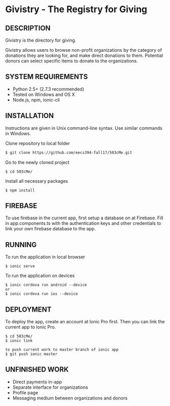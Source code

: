 Givistry - The Registry for Giving
=================================

## DESCRIPTION

Givistry is the directory for giving.

Givistry allows users to browse non-profit organizations by the category of donations they are looking for, and make direct donations to them. Potential donors can select specific items to donate to the organizations.

## SYSTEM REQUIREMENTS

- Python 2.5+ (2.7.3 recommended)
- Tested on Windows and OS X
- Node.js, npm, ionic-cli

## INSTALLATION

Instructions are given in Unix command-line syntax. Use similar commands in Windows.

Clone repository to local folder

```bash
$ git clone https://github.com/eecs394-fall17/503cMe.git
```

Go to the newly cloned project

```
$ cd 503cMe/
```

Install all necessary packages

```
$ npm install
```

## FIREBASE
 
To use firebase in the current app, first setup a database on at Firebase. Fill in app.components.ts with the authentication keys and other credentials to link your own firebase database to the app.

## RUNNING

To run the application in local browser

```
$ ionic serve
```

To run the application on devices

```
$ ionic cordova run android --device
or
$ ionic cordova run ios --device
```
 
## DEPLOYMENT
 
 To deploy the app, create an account at Ionic Pro first. Then you can link the current app to Ionic Pro.
 
 ```
 $ cd 503cMe/
 $ ionic link
 
 to push current work to master branch of ionic app
 $ git push ionic master
 ```
 
## UNFINISHED WORK
 
- Direct payments in-app
- Separate interface for organizations
- Profile page
- Messaging medium between organizations and donors
